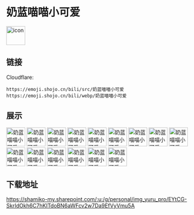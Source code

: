 # 奶蓝喵喵小可爱
<img src="https://emoji.shojo.cn/bili/src/奶蓝喵喵小可爱/icon.png" width="50" height="50" alt="icon">

## 链接
Cloudflare:
```
https://emoji.shojo.cn/bili/src/奶蓝喵喵小可爱
https://emoji.shojo.cn/bili/webp/奶蓝喵喵小可爱
```
## 展示
<img src="https://emoji.shojo.cn/bili/src/奶蓝喵喵小可爱/奶蓝喵喵小可爱-喂妈！.png" width="50" height="50" alt="奶蓝喵喵小可爱-喂妈！">
<img src="https://emoji.shojo.cn/bili/src/奶蓝喵喵小可爱/奶蓝喵喵小可爱-小狗钥匙扣.png" width="50" height="50" alt="奶蓝喵喵小可爱-小狗钥匙扣">
<img src="https://emoji.shojo.cn/bili/src/奶蓝喵喵小可爱/奶蓝喵喵小可爱-天使哭泣.png" width="50" height="50" alt="奶蓝喵喵小可爱-天使哭泣">
<img src="https://emoji.shojo.cn/bili/src/奶蓝喵喵小可爱/奶蓝喵喵小可爱-来电.png" width="50" height="50" alt="奶蓝喵喵小可爱-来电">
<img src="https://emoji.shojo.cn/bili/src/奶蓝喵喵小可爱/奶蓝喵喵小可爱-嗞你.png" width="50" height="50" alt="奶蓝喵喵小可爱-嗞你">
<img src="https://emoji.shojo.cn/bili/src/奶蓝喵喵小可爱/奶蓝喵喵小可爱-来啦.png" width="50" height="50" alt="奶蓝喵喵小可爱-来啦">
<img src="https://emoji.shojo.cn/bili/src/奶蓝喵喵小可爱/奶蓝喵喵小可爱-就吃亿口.png" width="50" height="50" alt="奶蓝喵喵小可爱-就吃亿口">
<img src="https://emoji.shojo.cn/bili/src/奶蓝喵喵小可爱/奶蓝喵喵小可爱-给你一脚.png" width="50" height="50" alt="奶蓝喵喵小可爱-给你一脚">
<img src="https://emoji.shojo.cn/bili/src/奶蓝喵喵小可爱/奶蓝喵喵小可爱-摔跤.png" width="50" height="50" alt="奶蓝喵喵小可爱-摔跤">
<img src="https://emoji.shojo.cn/bili/src/奶蓝喵喵小可爱/奶蓝喵喵小可爱-那我呢.png" width="50" height="50" alt="奶蓝喵喵小可爱-那我呢">
<img src="https://emoji.shojo.cn/bili/src/奶蓝喵喵小可爱/奶蓝喵喵小可爱-鬼混回来.png" width="50" height="50" alt="奶蓝喵喵小可爱-鬼混回来">
<img src="https://emoji.shojo.cn/bili/src/奶蓝喵喵小可爱/奶蓝喵喵小可爱-求收养.png" width="50" height="50" alt="奶蓝喵喵小可爱-求收养">
<img src="https://emoji.shojo.cn/bili/src/奶蓝喵喵小可爱/奶蓝喵喵小可爱-送信.png" width="50" height="50" alt="奶蓝喵喵小可爱-送信">
<img src="https://emoji.shojo.cn/bili/src/奶蓝喵喵小可爱/奶蓝喵喵小可爱-送你.png" width="50" height="50" alt="奶蓝喵喵小可爱-送你">
<img src="https://emoji.shojo.cn/bili/src/奶蓝喵喵小可爱/奶蓝喵喵小可爱-抱抱.png" width="50" height="50" alt="奶蓝喵喵小可爱-抱抱">

## 下载地址

https://shamiko-my.sharepoint.com/:u:/g/personal/img_yuru_pro/EYtCG-SkrIdOkh6C7hKITdoBN6aWFcv2w7Da9EfVyVmu5A